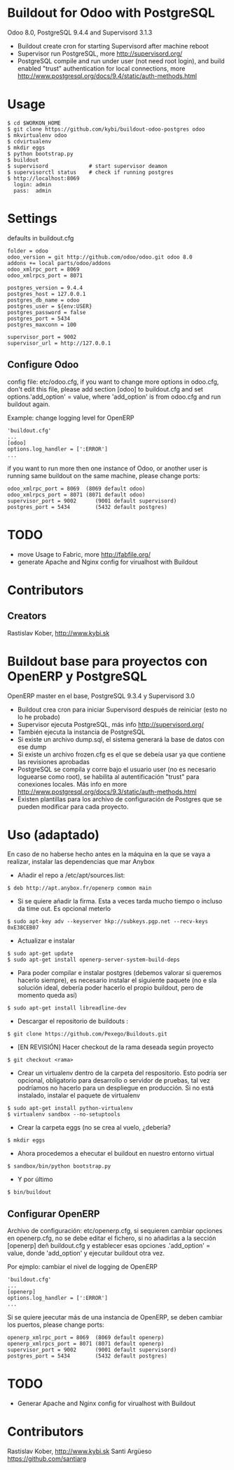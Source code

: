# Buildout for Odoo with PostgreSQL
Odoo 8.0, PostgreSQL 9.4.4 and Supervisord 3.1.3
- Buildout create cron for starting Supervisord after machine reboot
- Supervisor run PostgreSQL, more http://supervisord.org/
- PostgreSQL compile and run under user (not need root login), and build enabled "trust" authentication for local connections,
 more http://www.postgresql.org/docs/9.4/static/auth-methods.html

# Usage
```
$ cd $WORKON_HOME
$ git clone https://github.com/kybi/buildout-odoo-postgres odoo
$ mkvirtualenv odoo
$ cdvirtualenv
$ mkdir eggs
$ python bootstrap.py
$ buildout
$ supervisord             # start supervisor deamon
$ supervisorctl status    # check if running postgres
$ http://localhost:8069
  login: admin
  pass:  admin
```

# Settings
defaults in buildout.cfg

```
folder = odoo
odoo_version = git http://github.com/odoo/odoo.git odoo 8.0
addons += local parts/odoo/addons
odoo_xmlrpc_port = 8069
odoo_xmlrpcs_port = 8071

postgres_version = 9.4.4
postgres_host = 127.0.0.1
postgres_db_name = odoo
postgres_user = ${env:USER}
postgres_password = false
postgres_port = 5434
postgres_maxconn = 100

supervisor_port = 9002
supervisor_url = http://127.0.0.1

```
## Configure Odoo
config file: etc/odoo.cfg, if you want to change more options in odoo.cfg, don't edit this file,
please add section [odoo] to buildout.cfg
and set options.'add_option' = value, where 'add_option' is from odoo.cfg and run buildout again.

Example: change logging level for OpenERP
```
'buildout.cfg'
...
[odoo]
options.log_handler = [':ERROR']
...
```

if you want to run more then one instance of Odoo, or another user is running same buildout on the same machine,
please change ports:
```
odoo_xmlrpc_port = 8069  (8069 default odoo)
odoo_xmlrpcs_port = 8071 (8071 default odoo)
supervisor_port = 9002      (9001 default supervisord)
postgres_port = 5434        (5432 default postgres)
```

# TODO
- move Usage to Fabric, more http://fabfile.org/
- generate Apache and Nginx config for virualhost with Buildout

# Contributors

## Creators

Rastislav Kober, http://www.kybi.sk




# Buildout base para proyectos con OpenERP y PostgreSQL
OpenERP master en el base, PostgreSQL 9.3.4 y Supervisord 3.0
- Buildout crea cron para iniciar Supervisord después de reiniciar (esto no lo he probado)
- Supervisor ejecuta PostgreSQL, más info http://supervisord.org/
- También ejecuta la instancia de PostgreSQL
- Si existe un archivo dump.sql, el sistema generará la base de datos con ese dump
- Si existe  un archivo frozen.cfg es el que se debeía usar ya que contiene las revisiones aprobadas
- PostgreSQL se compila y corre bajo el usuario user (no es necesario loguearse como root), se habilita al autentificación "trust" para conexiones locales. Más info en more http://www.postgresql.org/docs/9.3/static/auth-methods.html
- Existen plantillas para los archivo de configuración de Postgres que se pueden modificar para cada proyecto.


# Uso (adaptado)
En caso de no haberse hecho antes en la máquina en la que se vaya a realizar, instalar las dependencias que mar Anybox
- Añadir el repo a /etc/apt/sources.list:
```
$ deb http://apt.anybox.fr/openerp common main
```
- Si se quiere añadir la firma. Esta a veces tarda mucho tiempo o incluso da time out. Es opcional meterlo
```
$ sudo apt-key adv --keyserver hkp://subkeys.pgp.net --recv-keys 0xE38CEB07
```
- Actualizar e instalar
```
$ sudo apt-get update
$ sudo apt-get install openerp-server-system-build-deps
```
- Para poder compilar e instalar postgres (debemos valorar si queremos hacerlo siempre), es necesario instalar el siguiente paquete (no e sla solución ideal, debería poder hacerlo el propio buildout, pero de momento queda así)
```
$ sudo apt-get install libreadline-dev
```
- Descargar el  repositorio de buildouts :
```
$ git clone https://github.com/Pexego/Buildouts.git
```
- [EN REVISIÓN] Hacer checkout de la rama deseada según proyecto
```
$ git checkout <rama>
```
- Crear un virtualenv dentro de la carpeta del respositorio. Esto podría ser opcional, obligatorio para desarrollo o servidor de pruebas, tal vez podríamos no hacerlo para un despliegue en producción. Si no está instalado, instalar el paquete de virtualenv
```
$ sudo apt-get install python-virtualenv
$ virtualenv sandbox --no-setuptools
```
- Crear la carpeta eggs (no se crea al vuelo, ¿debería?
```
$ mkdir eggs
```
- Ahora procedemos a ehecutar el buildout en nuestro entorno virtual
```
$ sandbox/bin/python bootstrap.py
```
- Y por último
```
$ bin/buildout
```



## Configurar OpenERP
Archivo de configuración: etc/openerp.cfg, si sequieren cambiar opciones en  openerp.cfg, no se debe editar el fichero,
si no añadirlas a la sección [openerp] deñ buildout.cfg
y establecer esas opciones .'add_option' = value, donde 'add_option'  y ejecutar buildout otra vez.

Por ejmplo: cambiar el nivel de logging de OpenERP
```
'buildout.cfg'
...
[openerp]
options.log_handler = [':ERROR']
...
```

Si se quiere jeecutar más de una instancia de OpenERP, se deben cambiar los puertos,
please change ports:
```
openerp_xmlrpc_port = 8069  (8069 default openerp)
openerp_xmlrpcs_port = 8071 (8071 default openerp)
supervisor_port = 9002      (9001 default supervisord)
postgres_port = 5434        (5432 default postgres)
```

# TODO
- Generar Apache and Nginx config for virualhost with Buildout

# Contributors

Rastislav Kober, http://www.kybi.sk
Santi Argüeso https://github.com/santiarg
##
